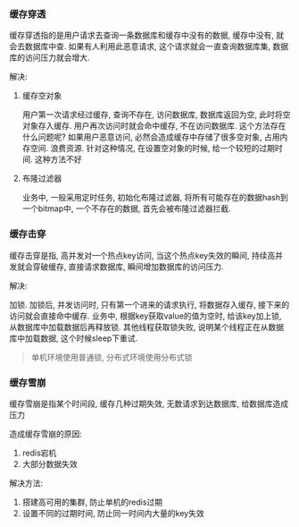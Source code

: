 ### 缓存穿透

缓存穿透指的是用户请求去查询一条数据库和缓存中没有的数据, 缓存中没有, 就会去数据库中查. 如果有人利用此恶意请求, 这个请求就会一直查询数据库集, 数据库的访问压力就会增大.

解决:

1. 缓存空对象

   用户第一次请求经过缓存, 查询不存在, 访问数据库, 数据库返回为空, 此时将空对象存入缓存. 用户再次访问时就会命中缓存, 不在访问数据库. 这个方法存在什么问题呢? 如果用户恶意访问, 必然会造成缓存中存储了很多空对象, 占用内存空间. 浪费资源. 针对这种情况, 在设置空对象的时候, 给一个较短的过期时间. 这种方法不好

2. 布隆过滤器

   业务中, 一般采用定时任务, 初始化布隆过滤器, 将所有可能存在的数据hash到一个bitmap中, 一个不存在的数据, 首先会被布隆过滤器拦截.





### 缓存击穿

缓存击穿是指, 高并发对一个热点key访问, 当这个热点key失效的瞬间, 持续高并发就会穿破缓存, 直接请求数据库, 瞬间增加数据库的访问压力.

解决:

加锁. 加锁后, 并发访问时, 只有第一个进来的请求执行, 将数据存入缓存, 接下来的访问就会直接命中缓存. 业务中, 根据key获取value的值为空时, 给该key加上锁, 从数据库中加载数据后再释放锁. 其他线程获取锁失败, 说明某个线程正在从数据库中加载数据, 这个时候sleep下重试.

> 单机环境使用普通锁, 分布式环境使用分布式锁





### 缓存雪崩

缓存雪崩是指某个时间段, 缓存几种过期失效, 无数请求到达数据库, 给数据库造成压力

造成缓存雪崩的原因:

1. redis宕机
2. 大部分数据失效

解决方法:

1. 搭建高可用的集群, 防止单机的redis过期
2. 设置不同的过期时间, 防止同一时间内大量的key失效

